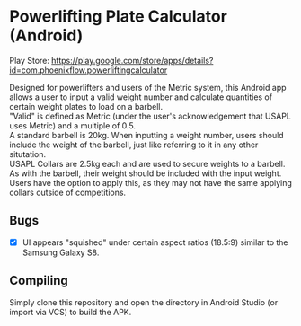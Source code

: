 # Powerlifting Plate Calculator (Android)

Play Store: https://play.google.com/store/apps/details?id=com.phoenixflow.powerliftingcalculator

Designed for powerlifters and users of the Metric system, this Android app allows a user to input a valid weight number and calculate quantities of certain weight plates to load on a barbell. <br/>
"Valid" is defined as Metric (under the user's acknowledgement that USAPL uses Metric) and a multiple of 0.5. <br/>
A standard barbell is 20kg. When inputting a weight number, users should include the weight of the barbell, just like referring to it in any other situtation. <br/>
USAPL Collars are 2.5kg each and are used to secure weights to a barbell. As with the barbell, their weight should be included with the input weight. Users have the option to apply this, as they may not have the same applying collars outside of competitions.

## Bugs
- [x] UI appears "squished" under certain aspect ratios (18.5:9) similar to the Samsung Galaxy S8.

## Compiling
Simply clone this repository and open the directory in Android Studio (or import via VCS) to build the APK.
